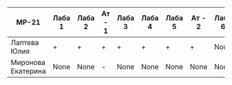 | MP-21              | Лаба 1 | Лаба 2 | Ат - 1 | Лаба 3 | Лаба 4 | Лаба 5 | Ат - 2 | Лаба 6 | Лаба 7 | Ат - 3 | Лаба 8 | Лаба 9 | Ат - 4 | Лаба 10 |
| ------------------ | ------ | ------ | ------ | ------ | ------ | ------ | ------ | ------ | ------ | ------ | ------ | ------ | ------ | ------- |
| Лаптева Юлия       | +      | +      | +      | +      | +      | +      | +      | None   | None   | None   | None   | None   | None   | None    |
| Миронова Екатерина | None   | None   | -      | None   | None   | None   | None   | None   | None   | None   | None   | None   | None   | None    |
